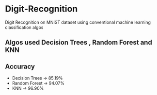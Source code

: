 # Digit-Recognition
Digit Recognition on MNIST dataset using conventional machine learning classification algos
## Algos used Decision Trees , Random Forest and KNN
## Accuracy
 - Decision Trees -> 85.19%
 - Random Forest -> 94.07%
 - KNN -> 96.90%
